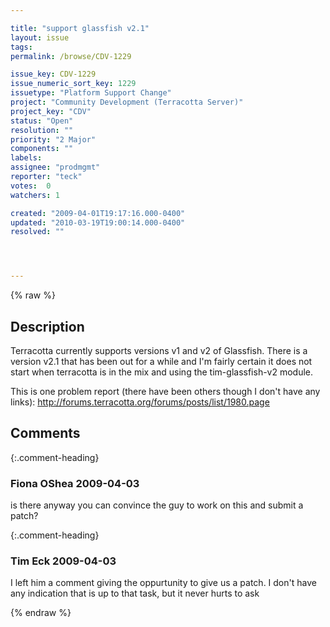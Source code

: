 ```yaml
---

title: "support glassfish v2.1"
layout: issue
tags: 
permalink: /browse/CDV-1229

issue_key: CDV-1229
issue_numeric_sort_key: 1229
issuetype: "Platform Support Change"
project: "Community Development (Terracotta Server)"
project_key: "CDV"
status: "Open"
resolution: ""
priority: "2 Major"
components: ""
labels: 
assignee: "prodmgmt"
reporter: "teck"
votes:  0
watchers: 1

created: "2009-04-01T19:17:16.000-0400"
updated: "2010-03-19T19:00:14.000-0400"
resolved: ""




---
```


{% raw %}

## Description

<div markdown="1" class="description">

Terracotta currently supports versions v1 and v2 of Glassfish. There is a version v2.1 that has been out for a while and I'm fairly certain it does not start when terracotta is in the mix and using the tim-glassfish-v2 module. 

This is one problem report (there have been others though I don't have any links):
http://forums.terracotta.org/forums/posts/list/1980.page


</div>

## Comments


{:.comment-heading}
### **Fiona OShea** <span class="date">2009-04-03</span>

<div markdown="1" class="comment">

is there anyway you can convince the guy to work on this and submit a patch?

</div>


{:.comment-heading}
### **Tim Eck** <span class="date">2009-04-03</span>

<div markdown="1" class="comment">

I left him a comment giving the oppurtunity to give us a patch. I don't have any indication that is up to that task, but it never hurts to ask


</div>



{% endraw %}
